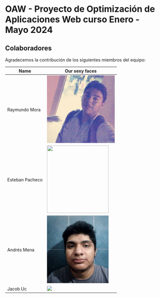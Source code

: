 # OAW - Proyecto de Optimización de Aplicaciones Web curso Enero - Mayo 2024

## Colaboradores
Agradecemos la contribución de los siguientes miembros del equipo:

| Name          | Our sexy faces |
| ------------- | ------------- |
| Raymundo Mora  | <img src="assets/Ray.jpg" height="220"> |
| Esteban Pacheco  | <img src="assets/.jpg"  width="200" height="220"> |
| Andrés Mena  | <img src="assets/LlXZ2T.jpg"  width="200" height="220"> |
| Jacob Uc  | <img src="assets/.jpeg" height="220"> |

